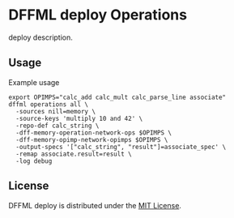 # DFFML deploy Operations

deploy description.

## Usage

Example usage

```console
export OPIMPS="calc_add calc_mult calc_parse_line associate"
dffml operations all \
  -sources nill=memory \
  -source-keys 'multiply 10 and 42' \
  -repo-def calc_string \
  -dff-memory-operation-network-ops $OPIMPS \
  -dff-memory-opimp-network-opimps $OPIMPS \
  -output-specs '["calc_string", "result"]=associate_spec' \
  -remap associate.result=result \
  -log debug
```

## License

DFFML deploy is distributed under the [MIT License](LICENSE).
